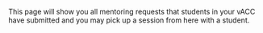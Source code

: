 This page will show you all mentoring requests that students in your vACC have submitted and you may pick up a session from here with a student.